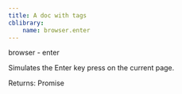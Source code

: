 ```yaml
---
title: A doc with tags
cblibrary:
    name: browser.enter
---
```

browser - enter

Simulates the Enter key press on the current page.

Returns: Promise

<CBBaseInfo />